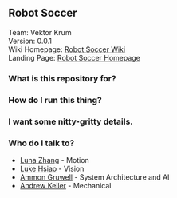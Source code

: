 ## Robot Soccer ##

Team: Vektor Krum<br>
Version: 0.0.1<br>
Wiki Homepage: [Robot Soccer Wiki](https://github.com/lukehsiao/RobotSoccer/wiki)<br>
Landing Page: [Robot Soccer Homepage](http://lukehsiao.github.io/RobotSoccer/)<br>
        
### What is this repository for? ###


### How do I run this thing? ###


### I want some nitty-gritty details. ###


### Who do I talk to? ###

* [Luna Zhang](https://github.com/waffle555) - Motion
* [Luke Hsiao](https://github.com/lukehsiao) - Vision
* [Ammon Gruwell](https://github.com/gruwella) - System Architecture and AI
* [Andrew Keller](https://github.com/andrewmkeller9) - Mechanical
